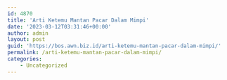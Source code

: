 ```yaml
---
id: 4870
title: 'Arti Ketemu Mantan Pacar Dalam Mimpi'
date: '2023-03-12T03:31:46+00:00'
author: admin
layout: post
guid: 'https://bos.awn.biz.id/arti-ketemu-mantan-pacar-dalam-mimpi/'
permalink: /arti-ketemu-mantan-pacar-dalam-mimpi/
categories:
    - Uncategorized
---
```


